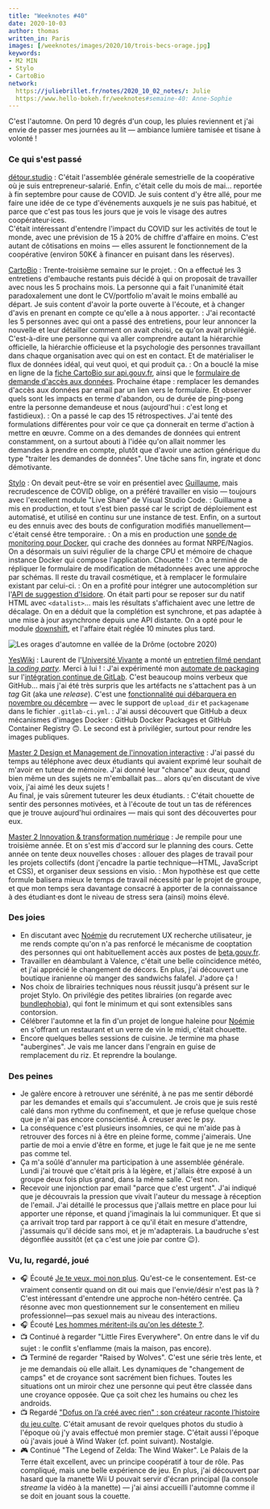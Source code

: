 ```yaml
---
title: "Weeknotes #40"
date: 2020-10-03
author: thomas
written_in: Paris
images: [/weeknotes/images/2020/10/trois-becs-orage.jpg]
keywords:
- M2 MIN
- Stylo
- CartoBio
network:
  https://juliebrillet.fr/notes/2020_10_02_notes/: Julie
  https://www.hello-bokeh.fr/weeknotes#semaine-40: Anne-Sophie
---
```


C'est l'automne. On perd 10 degrés d'un coup, les pluies reviennent et j'ai envie de passer mes journées au lit — ambiance lumière tamisée et tisane à volonté !

<!--more-->

### Ce qui s'est passé

[détour.studio]
: C'était l'assemblée générale semestrielle de la coopérative où je suis entrepreneur-salarié. Enfin, c'était celle du mois de mai… reportée à fin septembre pour cause de COVID. Je suis content d'y être allé, pour me faire une idée de ce type d'événements auxquels je ne suis pas habitué, et parce que c'est pas tous les jours que je vois le visage des autres coopérateur·ices.<br>
C'était intéressant d'entendre l'impact du COVID sur les activités de tout le monde, avec une prévision de 15 à 20% de chiffre d'affaire en moins. C'est autant de côtisations en moins — elles assurent le fonctionnement de la coopérative (environ 50K€ à financer en puisant dans les réserves).

[CartoBio]
: Trente-troisième semaine sur le projet.
: On a effectué les 3 entretiens d'embauche restants puis décidé à qui on proposait de travailler avec nous les 5 prochains mois. La personne qui a fait l'unanimité était paradoxalement une dont le CV/portfolio m'avait le moins emballé au départ. Je suis content d'avoir la porte ouverte à l'écoute, et à changer d'avis en prenant en compte ce qu'elle a à nous apporter.
: J'ai recontacté les 5 personnes avec qui ont a passé des entretiens, pour leur annoncer la nouvelle et leur détailler comment on avait choisi, ce qu'on avait privilégié. C'est-à-dire une personne qui va aller comprendre autant la hiérarchie officielle, la hiérarchie officieuse et la psychologie des personnes travaillant dans chaque organisation avec qui on est en contact. Et de matérialiser le flux de données idéal, qui veut quoi, et qui produit ça.
: On a bouclé la mise en ligne de la [fiche CartoBio sur api.gouv.fr](https://api.gouv.fr/les-api/api_cartobio_territoires), ainsi que le [formulaire de demande d'accès aux données](https://signup.api.gouv.fr/cartobio). Prochaine étape : remplacer les demandes d'accès aux données par email par un lien vers le formulaire. Et observer quels sont les impacts en terme d'abandon, ou de durée de ping-pong entre la personne demandeuse et nous (aujourd'hui : c'est long et fastidieux).
: On a passé le cap des 15 rétrospectives. J'ai tenté des formulations différentes pour voir ce que ça donnerait en terme d'action à mettre en œuvre. Comme on a des demandes de données qui entrent constamment, on a surtout abouti à l'idée qu'on allait nommer les demandes à prendre en compte, plutôt que d'avoir une action générique du type "traiter les demandes de données". Une tâche sans fin, ingrate et donc démotivante.

[Stylo]
: On devait peut-être se voir en présentiel avec [Guillaume], mais recrudescence de COVID oblige, on a préféré travailler en visio — toujours avec l'excellent module "Live Share" de Visual Studio Code.
: Guillaume a mis en production, et tout s'est bien passé car le script de déploiement est automatisé, et utilisé en continu sur une instance de test. Enfin, on a surtout eu des ennuis avec des bouts de configuration modifiés manuellement—c'était censé être temporaire.
: On a mis en production une [sonde de monitoring pour Docker](https://github.com/timdaman/check_docker), qui crache des données au format NRPE/Nagios. On a désormais un suivi régulier de la charge CPU et mémoire de chaque instance Docker qui compose l'application. Chouette !
: On a terminé de répliquer le formulaire de modification de métadonnées avec une approche par schémas. Il reste du travail cosmétique, et à remplacer le formulaire existant par celui-ci.
: On en a profité pour intégrer une autocomplétion sur l'[API de suggestion d'Isidore](https://isidore.science/api). On était parti pour se reposer sur du natif HTML avec `<datalist>`… mais les résultats s'affichaient avec une lettre de décalage. On en a déduit que la complétion est synchrone, et pas adaptée à une mise à jour asynchrone depuis une API distante. On a opté pour le module [downshift](https://www.npmjs.com/package/downshift), et l'affaire était réglée 10 minutes plus tard.

![](/weeknotes/images/2020/10/trois-becs-orage.jpg "Les orages d'automne en vallée de la Drôme (octobre 2020)")

[YesWiki]
: Laurent de l'[Université Vivante](https://www.universite-vivante.org/) a monté un [entretien filmé pendant la _coding party_](https://www.youtube.com/watch?v=4nPZpCATqkg). Merci à lui !
: J'ai expérimenté mon [automate de packaging](https://github.com/thom4parisot/yeswiki-build-repo/tree/feature/action) sur l'[intégration continue de GitLab](https://gitlab.com/oncletom/yeswiki-extension-test/-/blob/master/.gitlab-ci.yml). C'est beaucoup moins verbeux que GitHub… mais j'ai été très surpris que les artéfacts ne s'attachent pas à un _tag_ Git (aka une _release_). C'est une [fonctionnalité qui débarquera en novembre ou décembre](https://gitlab.com/gitlab-org/gitlab/-/issues/255271) — avec le support de `upload_dir` et `packagename` dans le fichier `.gitlab-ci.yml`.
: J'ai aussi découvert que GitHub a deux mécanismes d'images Docker : GitHub Docker Packages et GitHub Container Registry 🙃. Le second est à privilégier, surtout pour rendre les images publiques.

[Master 2 Design et Management de l'innovation interactive]
: J'ai passé du temps au téléphone avec deux étudiants qui avaient exprimé leur souhait de m'avoir en tuteur de mémoire. J'ai donné leur "chance" aux deux, quand bien même un des sujets ne m'emballait pas… alors qu'en discutant de vive voix, j'ai aimé les deux sujets !<br>
Au final, je vais sûrement tuteurer les deux étudiants.
: C'était chouette de sentir des personnes motivées, et à l'écoute de tout un tas de références que je trouve aujourd'hui ordinaires — mais qui sont des découvertes pour eux.

[Master 2 Innovation & transformation numérique]
: Je rempile pour une troisième année. Et on s'est mis d'accord sur le planning des cours. Cette année on tente deux nouvelles choses : allouer des plages de travail pour les projets collectifs (dont j'encadre la partie technique—HTML, JavaScript et CSS), et organiser deux sessions en visio.
: Mon hypothèse est que cette formule balisera mieux le temps de travail nécessité par le projet de groupe, et que mon temps sera davantage consacré à apporter de la connaissance à des étudiant·es dont le niveau de stress sera (ainsi) moins élevé.

### Des joies

- En discutant avec [Noémie] du recrutement UX recherche utilisateur, je me rends compte qu'on n'a pas renforcé le mécanisme de cooptation des personnes qui ont habituellement accès aux postes de [beta.gouv.fr](https://beta.gouv.fr/recrutement/).
- Travailler en déambulant à Valence, c'était une belle coïncidence météo, et j'ai apprécié le changement de décors. En plus, j'ai découvert une boutique iranienne où manger des sandwichs falafel. J'adore ça !
- Nos choix de librairies techniques nous réussit jusqu'à présent sur le projet Stylo. On privilégie des petites librairies (on regarde avec [bundlephobia](https://bundlephobia.com/)), qui font le minimum et qui sont extensibles sans contorsion.
- Célébrer l'automne et la fin d'un projet de longue haleine pour [Noémie] en s'offrant un restaurant et un verre de vin le midi, c'était chouette.
- Encore quelques belles sessions de cuisine. Je termine ma phase "aubergines". Je vais me lancer dans l'engrain en guise de remplacement du riz. Et reprendre la boulange.

### Des peines

- Je galère encore à retrouver une sérénité, à ne pas me sentir débordé par les demandes et emails qui s'accumulent. Je crois que je suis resté calé dans mon rythme du confinement, et que je refuse quelque chose que je n'ai pas encore conscientisé. À creuser avec le psy.
- La conséquence c'est plusieurs insomnies, ce qui ne m'aide pas à retrouver des forces ni à être en pleine forme, comme j'aimerais. Une partie de moi a envie d'être en forme, et juge le fait que je ne me sente pas comme tel.
- Ça m'a soûlé d'annuler ma participation à une assemblée générale. Lundi j'ai trouvé que c'était pris à la légère, et j'allais être exposé à un groupe deux fois plus grand, dans la même salle. C'est non.
- Recevoir une injonction par email "parce que c'est urgent". J'ai indiqué que je découvrais la pression que vivait l'auteur du message à réception de l'email. J'ai détaillé le processus que j'allais mettre en place pour lui apporter une réponse, et quand j'imaginais la lui communiquer. Et que si ça arrivait trop tard par rapport à ce qu'il était en mesure d'attendre, j'assumais qu'il décide sans moi, et je m'adapterais. La baudruche s'est dégonflée aussitôt (et ça c'est une joie par contre 😉).

### Vu, lu, regardé, joué

- 🎧 Écouté [Je te veux, moi non plus](https://www.binge.audio/podcast/camille/je-te-veux-moi-non-plus). Qu'est-ce le consentement. Est-ce vraiment consentir quand on dit oui mais que l'envie/désir n'est pas là ? C'est intéressant d'entendre une approche non-hétéro centrée. Ça résonne avec mon questionnement sur le consentement en milieu professionnel—pas sexuel mais au niveau des interactions.
- 🎧 Écouté [Les hommes méritent-ils qu'on les déteste ?](http://www.slate.fr/podcast/194582/les-hommes-meritent-ils-quon-les-deteste-mansplaining-44).
- 📺 Continué à regarder "Little Fires Everywhere". On entre dans le vif du sujet : le conflit s'enflamme (mais la maison, pas encore).
- 📺 Terminé de regarder "Raised by Wolves". C'est une série très lente, et je me demandais où elle allait. Les dynamiques de "changement de camps" et de croyance sont sacrément bien fichues. Toutes les situations ont un miroir chez une personne qui peut être classée dans une croyance opposée. Que ça soit chez les humains ou chez les androids.
- 📺 Regardé ["Dofus on l’a créé avec rien" : son créateur raconte l’histoire du jeu culte](https://www.youtube.com/watch?v=KKbyv05FeNE). C'était amusant de revoir quelques photos du studio à l'époque où j'y avais effectué mon premier stage. C'était aussi l'époque où j'avais joué à Wind Waker (cf. point suivant). Nostalgie.
- 🎮 Continué "The Legend of Zelda: The Wind Waker". Le Palais de la Terre était excellent, avec un principe coopératif à tour de rôle. Pas compliqué, mais une belle expérience de jeu. En plus, j'ai découvert par hasard que la manette Wii U pouvait servir d'écran principal (la console _streame_ la vidéo à la manette) — j'ai ainsi accueilli l'automne comme il se doit en jouant sous la couette.

[détour.studio]: /
[Stylo]: https://github.com/EcrituresNumeriques/stylo
[CartoBio]: https://cartobio.org/
[Master 2 Design et Management de l'Innovation Interactive]: https://www.gobelins.fr/formation/mdi-design-et-management-de-l-innovation-interactive-cycle-2-lead-technique-ou-lead
[Master 2 Innovation & transformation numérique]: https://www.sciencespo.fr/ecole-management-innovation/fr/formations/innovation-transformation-numerique.html
[paged.js]: https://www.pagedjs.org/
[YesWiki]: https://yeswiki.net/

[Noémie]: https://noemiegirard.co
[Anne-Sophie]: https://hello-bokeh.fr
[Guillaume]: https://www.yuzutech.fr/
[Claire]: https://www.lassembleuse.fr/
[Antoine]: https://www.quaternum.net/
[Alexandre]: https://apollonet.fr/

